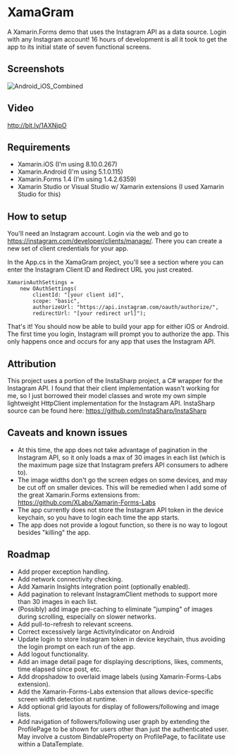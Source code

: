 # XamaGram
A Xamarin.Forms demo that uses the Instagram API as a data source. Login with any Instagram account! 16 hours of development is all it took to get the app to its initial state of seven functional screens.

## Screenshots
![Android_iOS_Combined](https://rawgit.com/jsauve/XamaGram/master/screenshots/Android_iOS_combined.png)

## Video
http://bit.ly/1AXNjpO

## Requirements
* Xamarin.iOS (I'm using 8.10.0.267)
* Xamarin.Android (I'm using 5.1.0.115)
* Xamarin.Forms 1.4 (I'm using 1.4.2.6359)
* Xamarin Studio or Visual Studio w/ Xamarin extensions (I used Xamarin Studio for this)

## How to setup
You'll need an Instagram account. Login via the web and go to https://instagram.com/developer/clients/manage/.
There you can create a new set of client credentials for your app.

In the App.cs in the XamaGram project, you'll see a section where you can enter the Instagram Client ID and Redirect URL you just created.

    XamarinAuthSettings = 
        new OAuthSettings(
            clientId: "[your client id]",
            scope: "basic",
            authorizeUrl: "https://api.instagram.com/oauth/authorize/",
            redirectUrl: "[your redirect url]");
            
That's it! You should now be able to build your app for either iOS or Android. The first time you login, Instagram will prompt you to authorize the app. This only happens once and occurs for any app that uses the Instagram API.

## Attribution
This project uses a portion of the InstaSharp project, a C# wrapper for the Instagram API. I found that their client implementation wasn't working for me, so I just borrowed their model classes and wrote my own simple lightweight HttpClient implementation for the Instagram API. InstaSharp source can be found here: https://github.com/InstaSharp/InstaSharp

## Caveats and known issues
* At this time, the app does not take advantage of pagination in the Instagram API, so it only loads a max of 30 images in each list (which is the maximum page size that Instagram prefers API consumers to adhere to).
* The image widths don't go the screen edges on some devices, and may be cut off on smaller devices. This will be remedied when I add some of the great Xamarin.Forms extensions from: https://github.com/XLabs/Xamarin-Forms-Labs
* The app currently does not store the Instagram API token in the device keychain, so you have to login each time the app starts.
* The app does not provide a logout function, so there is no way to logout besides "killing" the app.

## Roadmap
* Add proper exception handling.
* Add network connectivity checking.
* Add Xamarin Insights integration point (optionally enabled).
* Add pagination to relevant InstagramClient methods to support more than 30 images in each list.
* (Possibly) add image pre-caching to eliminate "jumping" of images during scrolling, especially on slower networks.
* Add pull-to-refresh to relevant screens.
* Correct excessively large ActivityIndicator on Android
* Update login to store Instagram token in device keychain, thus avoiding the login prompt on each run of the app.
* Add logout functionality.
* Add an image detail page for displaying descriptions, likes, comments, time elapsed since post, etc.
* Add dropshadow to overlaid image labels (using Xamarin-Forms-Labs extension).
* Add the Xamarin-Forms-Labs extension that allows device-specific screen width detection at runtime.
* Add optional grid layouts for display of followers/following and image lists.
* Add navigation of followers/following user graph by extending the ProfilePage to be shown for users other than just the authenticated user. May involve a custom BindableProperty on ProfilePage, to facilitate use within a DataTemplate.
